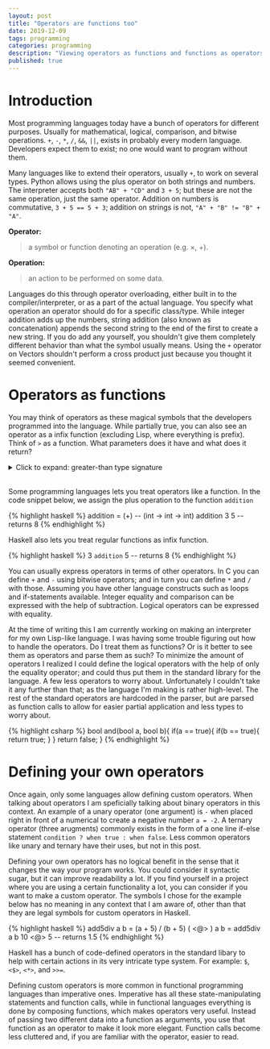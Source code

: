 ```yaml
---
layout: post
title: "Operators are functions too"
date: 2019-12-09
tags: programming
categories: programming
description: "Viewing operators as functions and functions as operators."
published: true
---
```


# Introduction

Most programming languages today have a bunch of operators for different purposes. Usually for mathematical, logical, comparison, and bitwise operations. `+`, `-`, `*`, `/`, `&&`, `||`, exists in probably every modern language. Developers expect them to exist; no one would want to program without them.

Many languages like to extend their operators, usually `+`, to work on several types. Python allows using the plus operator on both strings and numbers. The interpreter accepts both `"AB" + "CD"` and `3 + 5`; but these are not the same operation, just the same operator.  Addition on numbers is commutative, `3 + 5 == 5 + 3`; addition on strings is not, `"A" + "B" != "B" + "A"`.

**Operator:** 
> a symbol or function denoting an operation (e.g. ×, +).

**Operation:** 
> an action to be performed on some data.

Languages do this through operator overloading, either built in to the compiler/interpreter, or as a part of the actual language. You specify what operation an operator should do for a specific class/type. While integer addition adds up the numbers, string addition (also known as concatenation) appends the second string to the end of the first to create a new string. If you do add any yourself, you shouldn't give them completely different behavior than what the symbol usually means.  Using the `+` operator on Vectors shouldn't perform a cross product just because you thought it seemed convenient. 


# Operators as functions
You may think of operators as these magical symbols that the developers programmed into the language. While partially true, you can also see an operator as a infix function (excluding Lisp, where everything is prefix).  Think of `>` as a function. What parameters does it have and what does it return?

<details class="details">
<summary class="summary">Click to expand: greater-than type signature</summary>
{% highlight fsharp %}
(int -> int -> bool)
{% endhighlight %}
In a more familiar style: 
{% highlight csharp %}
bool greaterThan(int a, int b);
{% endhighlight %}
This is not accounting for any other possible operator overloading, 
such as strings or other number types (eg. float/double).
</details>
<br/>

Some programming languages lets you treat operators like a function. In the code snippet below, we assign the plus operation to the function `addition`

{% highlight haskell %}
addition = (+) -- (int -> int -> int)
addition 3 5 -- returns 8
{% endhighlight %}

Haskell also lets you treat regular functions as infix function.

{% highlight haskell %}
3 `addition` 5 -- returns 8
{% endhighlight %}

You can usually express operators in terms of other operators. In C you can define `+` and `-` using bitwise operators; and in turn you can define `*` and `/` with those. Assuming you have other language constructs such as loops and if-statements available. Integer equality and comparison can be expressed with the help of subtraction. Logical operators can be expressed with equality. 

At the time of writing this I am currently working on making an interpreter for my own Lisp-like language. I was having some trouble figuring out how to handle the operators. Do I treat them as functions? Or is it better to see them as operators and parse them as such? To minimize the amount of operators I realized I could define the logical operators with the help of only the equality operator; and could thus put them in the standard library for the language. A few less operators to worry about.  Unfortunately I couldn't take it any further than that; as the language I'm making is rather high-level. The rest of the standard operators are hardcoded in the parser, but are parsed as function calls to allow for easier partial application and less types to worry about.

{% highlight csharp %}
bool and(bool a, bool b){
  if(a == true){
    if(b == true){
      return true;
    }
  }
  return false;
}
{% endhighlight %}

# Defining your own operators

Once again, only some languages allow defining custom operators.  When talking about operators I am speficially talking about binary operators in this context.  An example of a unary operator (one argument) is `-` when placed right in front of a numerical to create a negative number `a = -2`.  A ternary operator (three arugments) commonly exists in the form of a one line if-else statement `condition ? when true : when false`.  Less common operators like unary and ternary have their uses, but not in this post.

Defining your own operators has no logical benefit in the sense that it changes the way your program works. You could consider it syntactic sugar, but it can improve readability a lot. If you find yourself in a project where you are using a certain functionality a lot, you can consider if you want to make a custom operator. The symbols I chose for the example below has no meaning in any context that I am aware of, other than that they are legal symbols for custom operators in Haskell.

{% highlight haskell %}
add5div a b = (a + 5) / (b + 5)
( <@> ) a b = add5div a b
10 <@> 5 -- returns 1.5
{% endhighlight %}

Haskell has a bunch of code-defined operators in the standard libary to help with certain actions in its very intricate type system. For example: `$`, `<$>`, `<*>`, and `>>=`.

Defining custom operators is more common in functional programming languages than imperative ones. Imperative has all these state-manipulating statements and function calls, while in functional languages everything is done by composing functions, which makes operators very useful. Instead of passing two different data into a function as arguments, you use that function as an operator to make it look more elegant. Function calls become less cluttered and, if you are familiar with the operator, easier to read.
